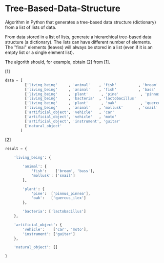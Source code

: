 # Tree-Based-Data-Structure
Algorithm in Python that generates a tree-based data structure (dictionary) from a list of lists of data.


From data stored in a list of lists, generate a hierarchical tree-based data structure (a dictionary). The lists can have different number of elements. The "final" elements (leaves) will always be stored in a list (even if it is an empty list or a single element list).

The algorith should, for example, obtain [2] from [1].

[1]
```python
data = [
         ['living_being'     , 'animal'    , 'fish'          , 'bream'         ], 
         ['living_being'     , 'animal'    , 'fish'          , 'bass'          ], 
         ['living_being'     , 'plant'      , 'pine'          , 'pinnus_pinnea'], 
         ['living_being'     , 'bacteria'  , 'lactobacillus'                   ], 
         ['living_being'     , 'plant'      , 'oak'           , 'quercus_ilex' ], 
         ['living_being'     , 'animal'    , 'mollusk'       , 'snail'         ], 
         ['artificial_object', 'vehicle'   , 'car'                             ], 
         ['artificial_object', 'vehicle'   , 'moto'                            ], 
         ['artificial_object', 'instrument', 'guitar'                          ], 
         ['natural_object'                                                     ],
       ]
```
[2]
```python
result = {

    'living_being': {

        'animal': {
            'fish':    ['bream', 'bass'], 
            'mollusk': ['snail']
        }, 

        'plant': {
            'pine':  ['pinnus_pinnea'], 
            'oak':   ['quercus_ilex']
        }, 

        'bacteria': ['lactobacillus']
    }, 

    'artificial_object': {
        'vehicle':    ['car', 'moto'], 
        'instrument': ['guitar']
    }, 

    'natural_object': []

}
```
